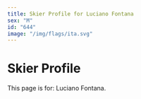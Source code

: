 ```yaml
---
title: Skier Profile for Luciano Fontana
sex: "M"
id: "644"
image: "/img/flags/ita.svg" 
---
```


# Skier Profile

This page is for: Luciano Fontana.
    